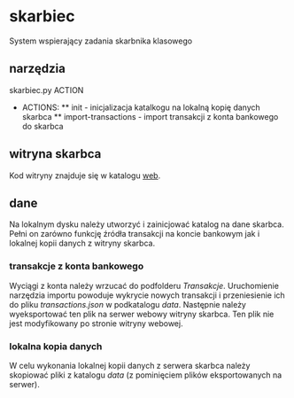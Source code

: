 # skarbiec
System wspierający zadania skarbnika klasowego

## narzędzia
skarbiec.py ACTION
* ACTIONS:
** init - inicjalizacja katalkogu na lokalną kopię danych skarbca
** import-transactions - import transakcji z konta bankowego do skarbca

## witryna skarbca
Kod witryny znajduje się w katalogu [web](./web).

## dane
Na lokalnym dysku należy utworzyć i zainicjować katalog na dane skarbca.
Pełni on zarówno funkcję źródła transakcji na koncie bankowym jak i lokalnej kopii danych z witryny skarbca.

### transakcje z konta bankowego
Wyciągi z konta należy wrzucać do podfolderu *Transakcje*.
Uruchomienie narzędzia importu powoduje wykrycie nowych transakcji i przeniesienie ich do pliku *transactions.json* w podkatalogu *data*.
Następnie należy wyeksportować ten plik na serwer webowy witryny skarbca.
Ten plik nie jest modyfikowany po stronie witryny webowej.

### lokalna kopia danych
W celu wykonania lokalnej kopii danych z serwera skarbca należy skopiować pliki z katalogu *data* (z pominięciem plików eksportowanych na serwer).
